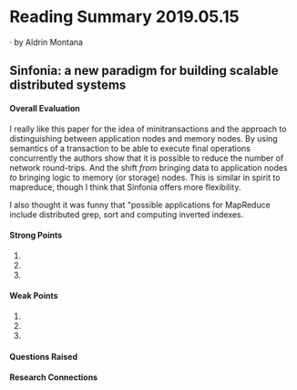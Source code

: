 # Reading Summary 2019.05.15

&middot; by Aldrin Montana

## Sinfonia: a new paradigm for building scalable distributed systems

#### Overall Evaluation

I really like this paper for the idea of minitransactions and the approach to distinguishing between
application nodes and memory nodes. By using semantics of a transaction to be able to execute final
operations concurrently the authors show that it is possible to reduce the number of network
round-trips. And the shift _from_ bringing data to application nodes _to_ bringing logic to memory
(or storage) nodes. This is similar in spirit to mapreduce, though I think that Sinfonia offers more
flexibility.

I also thought it was funny that "possible applications for MapReduce include distributed grep,
sort and computing inverted indexes.

#### Strong Points

1.
2.
3.

#### Weak Points

1.
2.
3.
  
#### Questions Raised


#### Research Connections

